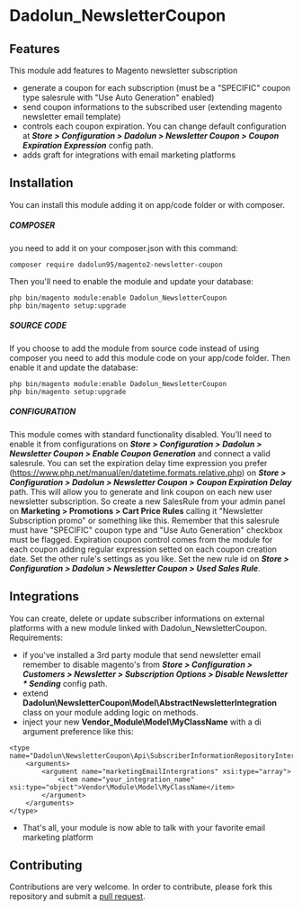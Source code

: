 # Dadolun_NewsletterCoupon

## Features
This module add features to Magento newsletter subscription
- generate a coupon for each subscription (must be a "SPECIFIC" coupon type salesrule with "Use Auto Generation" enabled)
- send coupon informations to the subscribed user (extending magento newsletter email template)
- controls each coupon expiration. You can change default configuration at ___Store > Configuration > Dadolun > Newsletter Coupon > Coupon Expiration Expression___ config path.
- adds graft for integrations with email marketing platforms

## Installation
You can install this module adding it on app/code folder or with composer.
##### COMPOSER
you need to add it on your composer.json with this command:
```
composer require dadolun95/magento2-newsletter-coupon
```
Then you'll need to enable the module and update your database:
```
php bin/magento module:enable Dadolun_NewsletterCoupon
php bin/magento setup:upgrade
```
##### SOURCE CODE
If you choose to add the module from source code instead of using composer you need to add this module code on your app/code folder.
Then enable it and update the database:
```
php bin/magento module:enable Dadolun_NewsletterCoupon
php bin/magento setup:upgrade
```
##### CONFIGURATION
This module comes with standard functionality disabled. You'll need to enable it from configurations on ___Store > Configuration > Dadolun > Newsletter Coupon > Enable Coupon Generation___ and connect a valid salesrule. 
You can set the expiration delay time expression you prefer (https://www.php.net/manual/en/datetime.formats.relative.php) on ___Store > Configuration > Dadolun > Newsletter Coupon > Coupon Expiration Delay___ path.
This will allow you to generate and link coupon on each new user newsletter subscription.
So create a new SalesRule from your admin panel on __Marketing > Promotions > Cart Price Rules__ calling it "Newsletter Subscription promo" or something like this.
Remember that this salesrule must have "SPECIFIC" coupon type and "Use Auto Generation" checkbox must be flagged. Expiration coupon control comes from the module for each coupon adding regular expression setted on each coupon creation date.
Set the other rule's settings as you like.
Set the new rule id on ___Store > Configuration > Dadolun > Newsletter Coupon > Used Sales Rule___.

## Integrations
You can create, delete or update subscriber informations on external platforms with a new module linked with Dadolun_NewsletterCoupon.
Requirements:
- if you've installed a 3rd party module that send newsletter email remember to disable magento's from ___Store > Configuration > Customers > Newsletter > Subscription Options > Disable Newsletter * Sending___ config path.
- extend __Dadolun\NewsletterCoupon\Model\AbstractNewsletterIntegration__ class on your module adding logic on methods.
- inject your new __Vendor_Module\Model\MyClassName__ with a di argument preference like this:
```
<type name="Dadolun\NewsletterCoupon\Api\SubscriberInformationRepositoryInterface">
    <arguments>
        <argument name="marketingEmailIntergrations" xsi:type="array">
            <item name="your_integration_name" xsi:type="object">Vendor\Module\Model\MyClassName</item>
        </argument>
    </arguments>
</type>
```
- That's all, your module is now able to talk with your favorite email marketing platform

## Contributing
Contributions are very welcome. In order to contribute, please fork this repository and submit a [pull request](https://docs.github.com/en/free-pro-team@latest/github/collaborating-with-issues-and-pull-requests/creating-a-pull-request).
